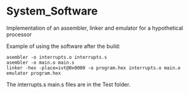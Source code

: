 # System_Software
Implementation of an assembler, linker and emulator for a hypothetical processor

Example of using the software after the build: 
```
asembler -o interrupts.o interrupts.s  
asembler -o main.o main.s  
linker -hex -place=ivt@0x0000 -o program.hex interrupts.o main.o  
emulator program.hex  
```

The interrupts.s main.s files are in the Test folder.
